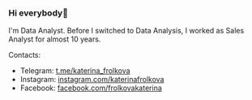 ### Hi everybody👋
I'm Data Analyst. Before I switched to Data Analysis, I worked as Sales Analyst for almost 10 years.

Contacts:
 * Telegram: [t.me/katerina_frolkova](https://t.me/katerina_frolkova)
 * Instagram: [instagram.com/katerinafrolkova](https://www.instagram.com/katerinafrolkova/)
 * Facebook: [facebook.com/frolkovakaterina](https://www.facebook.com/frolkovakaterina)




